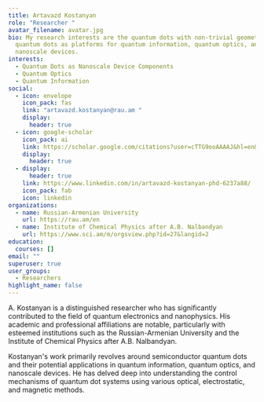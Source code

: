 ```yaml
---
title: Artavazd Kostanyan
role: "Researcher "
avatar_filename: avatar.jpg
bio: My research interests are the quantum dots with non-trivial geometries and
  quantum dots as platforms for quantum information, quantum optics, and
  nanoscale devices.
interests:
  - Quantum Dots as Nanoscale Device Components
  - Quantum Optics
  - Quantum Information
social:
  - icon: envelope
    icon_pack: fas
    link: "artavazd.kostanyan@rau.am "
    display:
      header: true
  - icon: google-scholar
    icon_pack: ai
    link: https://scholar.google.com/citations?user=cTTG9ooAAAAJ&hl=en&oi=ao
    display:
      header: true
  - display:
      header: true
    link: https://www.linkedin.com/in/artavazd-kostanyan-phd-6237a88/
    icon_pack: fab
    icon: linkedin
organizations:
  - name: Russian-Armenian University
    url: https://rau.am/en
  - name: Institute of Chemical Physics after A.B. Nalbandyan
    url: https://www.sci.am/m/orgsview.php?id=27&langid=2
education:
  courses: []
email: ""
superuser: true
user_groups:
  - Researchers
highlight_name: false
---
```

A. Kostanyan is a distinguished researcher who has significantly contributed to the field of quantum electronics and nanophysics. His academic and professional affiliations are notable, particularly with esteemed institutions such as the Russian-Armenian University and the Institute of Chemical Physics after A.B. Nalbandyan.

Kostanyan's work primarily revolves around semiconductor quantum dots and their potential applications in quantum information, quantum optics, and nanoscale devices. He has delved deep into understanding the control mechanisms of quantum dot systems using various optical, electrostatic, and magnetic methods. 